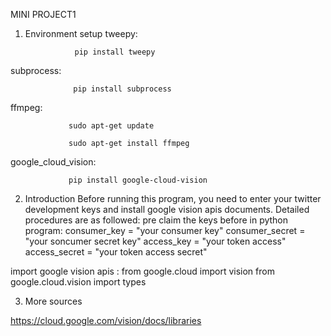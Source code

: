 MINI PROJECT1 

1. Environment setup
tweepy:           
                  
                  pip install tweepy
subprocess:
                  
                  pip install subprocess
ffmpeg:
                 
                 sudo apt-get update 
                 
                 sudo apt-get install ffmpeg   
google_cloud_vision:      

                 pip install google-cloud-vision



2. Introduction
 Before running this program, you need to enter your twitter development keys and install google vision apis documents. Detailed procedures are as followed:
 pre claim the keys before in python program:
consumer_key = "your consumer key"
consumer_secret = "your soncumer secret key"
access_key = "your token access"
access_secret = "your token access secret"

 import google vision apis :
from google.cloud import vision
from google.cloud.vision import types


3. More sources

https://cloud.google.com/vision/docs/libraries
